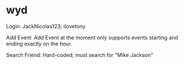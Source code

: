 # wyd

Login: JackNicolas123; ilovetony

Add Event: Add Event at the moment only supports events starting and ending exactly on the hour.

Search Friend: Hard-coded; must search for "Mike Jackson"
